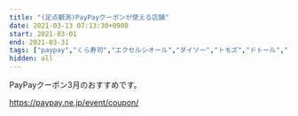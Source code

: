 ```yaml
---
title: "(定点観測)PayPayクーポンが使える店舗"
date: 2021-03-13 07:13:30+0900
start: 2021-03-01
end: 2021-03-31
tags: ["paypay","くら寿司","エクセルシオール","ダイソー","トモズ","ドトール","ベイシア","東急ハンズ"]
hidden: all
---
```

PayPayクーポン3月のおすすめです。

https://paypay.ne.jp/event/coupon/

